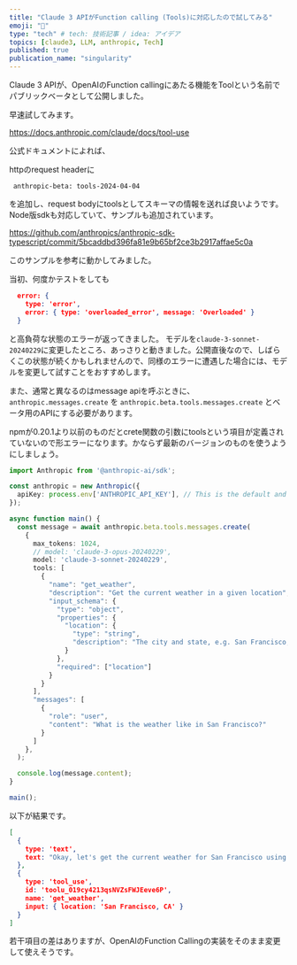 ```yaml
---
title: "Claude 3 APIがFunction calling (Tools)に対応したので試してみる"
emoji: "🤖"
type: "tech" # tech: 技術記事 / idea: アイデア
topics: [claude3, LLM, anthropic, Tech]
published: true
publication_name: "singularity"
---
```


Claude 3 APIが、OpenAIのFunction callingにあたる機能をToolという名前でパブリックベータとして公開しました。

早速試してみます。

https://docs.anthropic.com/claude/docs/tool-use

公式ドキュメントによれば、

httpのrequest headerに

```
 anthropic-beta: tools-2024-04-04
```

を追加し、request bodyにtoolsとしてスキーマの情報を送れば良いようです。
Node版sdkも対応していて、サンプルも追加されています。

https://github.com/anthropics/anthropic-sdk-typescript/commit/5bcaddbd396fa81e9b65bf2ce3b2917affae5c0a

このサンプルを参考に動かしてみました。

当初、何度かテストをしても
```json
  error: {
    type: 'error',
    error: { type: 'overloaded_error', message: 'Overloaded' }
  }
```

と高負荷な状態のエラーが返ってきました。
モデルを`claude-3-sonnet-20240229`に変更したところ、あっさりと動きました。公開直後なので、しばらくこの状態が続くかもしれませんので、同様のエラーに遭遇した場合には、モデルを変更して試すことをおすすめします。

また、通常と異なるのはmessage apiを呼ぶときに、`anthropic.messages.create` を `anthropic.beta.tools.messages.create` とベータ用のAPIにする必要があります。

npmが0.20.1より以前のものだとcrete関数の引数にtoolsという項目が定義されていないので形エラーになります。かならず最新のバージョンのものを使うようにしましょう。

```typescript
import Anthropic from '@anthropic-ai/sdk';

const anthropic = new Anthropic({
  apiKey: process.env['ANTHROPIC_API_KEY'], // This is the default and can be omitted
});

async function main() {
  const message = await anthropic.beta.tools.messages.create(
    {
      max_tokens: 1024,
      // model: 'claude-3-opus-20240229',
      model: 'claude-3-sonnet-20240229',
      tools: [
        {
          "name": "get_weather",
          "description": "Get the current weather in a given location",
          "input_schema": {
            "type": "object",
            "properties": {
              "location": {
                "type": "string",
                "description": "The city and state, e.g. San Francisco, CA"
              }
            },
            "required": ["location"]
          }
        }
      ],
      "messages": [
        {
          "role": "user",
          "content": "What is the weather like in San Francisco?"
        }
      ]
    },
  );

  console.log(message.content);
}

main();
```

以下が結果です。

```json
[
  {
    type: 'text',
    text: "Okay, let's get the current weather for San Francisco using the provided tool:"
  },
  {
    type: 'tool_use',
    id: 'toolu_019cy4213qsNVZsFWJEeve6P',
    name: 'get_weather',
    input: { location: 'San Francisco, CA' }
  }
]
```

若干項目の差はありますが、OpenAIのFunction Callingの実装をそのまま変更して使えそうです。